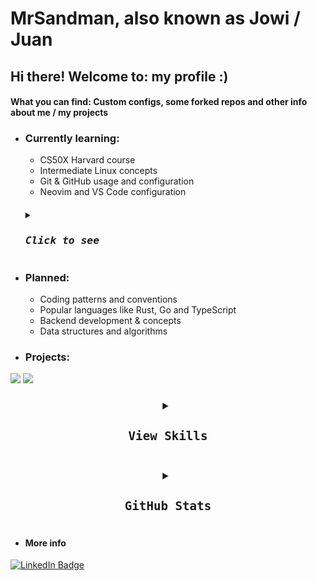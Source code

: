 
# MrSandman, also known as Jowi / Juan


## Hi there! Welcome to: my profile :)

#### What you can find: Custom configs, some forked repos and other info about me / my projects

- ### Currently learning: 
  * CS50X Harvard course
  * Intermediate Linux concepts
  * Git & GitHub usage and configuration
  * Neovim and VS Code configuration
   <h5>
     <p>
     <details>
      <summary>
       <kbd><h3>Click to see</h3></kbd>
      </summary>
      <br>
      <a href="https://en.wikipedia.org/wiki/Lua_(programming_language)"><img src="https://skillicons.dev/icons?i=lua" /></a>
      <a href="https://www.iso.org/standard/74528.html"><img src="https://skillicons.dev/icons?i=c" /></a>
      <a href="https://www.rust-lang.org/"><img src="https://skillicons.dev/icons?i=rust" /></a> 
      <a href="https://javascript.com"><img src="https://skillicons.dev/icons?i=js" /></a>
   
    </details>
   </p>
   </h5>
  
- ### Planned:
  * Coding patterns and conventions
  * Popular languages like Rust, Go and TypeScript
  * Backend development & concepts
  * Data structures and algorithms

- ### Projects: 
<p align="flex">
 <a align="center" href="https://github.com/rose-pine/tmux" target="blank"><img src="https://img.shields.io/badge/tmux-Ros%C3%A9%20Pine%20-%23ebbcba"></a>  <a align="center" href="https://github.com/rose-pine/btop" target="blank"><img src="https://img.shields.io/badge/btop-Ros%C3%A9%20Pine%20-%23ebbcba"></a><br>
</p>

<h3 align="center"> 
<p align="center">
 <details>
  <summary>
   <kbd><h3>View Skills</h3></kbd>
  </summary>
  <br>
Languages and frameworks<br>
  <a href="https://www.gnu.org/software/bash/">  <img src="https://skillicons.dev/icons?i=bash"></a>
  <br>
  <a href="https://html.spec.whatwg.org/"><img src="https://skillicons.dev/icons?i=html" /></a>
  <a href="https://www.w3.org/TR/CSS/#css"><img src="https://skillicons.dev/icons?i=css" /></a>
  <br>
  <br>

Dev tools<br>
  <a href="https://neovim.io/"> <img src="https://skillicons.dev/icons?i=neovim"></a>
  <a href="https://tmux.github.io"> <img src="https://avatars.githubusercontent.com/u/12054114?s=48&v=4"></a>
  <a href="https://alacritty.org/"><img height=48px src="https://github.com/mrs4ndman/mrs4ndman/assets/121260905/55a907c4-e967-42ec-94e1-36941924c2c8" /></a>
  <a href="https://code.visualstudio.com/"><img src="https://skillicons.dev/icons?i=vscode" /></a>
  <br>
  <a href="https://git-scm.com/"><img src="https://skillicons.dev/icons?i=git" /></a>
  <a href="https://github.com/"><img src="https://skillicons.dev/icons?i=github" /></a>
  <a href="https://obsidian.md/"><img height=48px src="https://obsidian.md/images/obsidian-logo-gradient.svg" /></a>


OSes<br>
<a href="https://kernel.org/"><img src="https://skillicons.dev/icons?i=linux" /></a>
<a href="https://bsd.org/"><img src="https://skillicons.dev/icons?i=bsd" /></a> 
  
 </details>
</p>
</h3>

<h3 align="center"> 
 <p>
  <details>
   <summary>
    <kbd><h3>GitHub Stats</h3></kbd>
   </summary>
   <br>

  ![My GitHub stats](https://github-readme-stats.vercel.app/api?username=mrs4ndman&layout=compact&show_icons=true&theme=dracula) ![Top Langs](https://github-readme-stats.vercel.app/api/top-langs/?username=mrs4ndman&hide=HTML&exclude_repo=cheatsheets,rose-pine-site,certs,base,init.lua&layout=compact&show_icons=true&theme=dracula)
  </details>
 </p>
</h3>

  - #### More info
<div id="badges" align="left">
  <a href="https://www.linkedin.com/in/juan-mananes-prieto">
    <img src="https://img.shields.io/badge/LinkedIn-blue?style=for-the-badge&logo=linkedin&logoColor=white" alt="LinkedIn Badge"/>
  </a>
</div>


